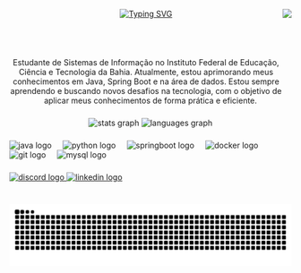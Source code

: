 <div align="center">
  
  <img align="right" height="150" src="https://i.imgflip.com/65efzo.gif"  />
 
  <a href="https://git.io/typing-svg"><img src="https://readme-typing-svg.herokuapp.com?font=Fira+Code&pause=1000&color=F719DF&width=435&lines=Ol%C3%A1%2C+meu+nome+%C3%A9+Clarisse!+%3C3" alt="Typing SVG" /></a>
  <a href="https://git.io/typing-svg">
  </a>
</div>


<img align="center" alt="" src="./src/header-gif.gif">

#
<p align="center">Estudante de Sistemas de Informação no Instituto Federal de Educação, Ciência e Tecnologia da Bahia. Atualmente, estou aprimorando meus conhecimentos em Java, Spring Boot e na área de dados.
Estou sempre aprendendo e buscando novos desafios na tecnologia, com o objetivo de aplicar meus conhecimentos de forma prática e eficiente.
  
###

<div align="center">
  <img src="https://github-readme-stats.vercel.app/api?username=clarissemilk&hide_title=false&hide_rank=false&show_icons=true&include_all_commits=true&count_private=true&disable_animations=false&theme=dracula&locale=en&hide_border=false" height="150" alt="stats graph"  />
  <img src="https://github-readme-stats.vercel.app/api/top-langs?username=clarissemilk&locale=en&hide_title=false&layout=compact&card_width=320&langs_count=5&theme=dracula&hide_border=false" height="150" alt="languages graph"  />
</div>

###

###

<div align="left">
  <img src="https://cdn.jsdelivr.net/gh/devicons/devicon/icons/java/java-original.svg" height="30" alt="java logo"  />
  <img width="12" />
<img src="https://cdn.jsdelivr.net/gh/devicons/devicon/icons/python/python-original.svg" height="30" alt="python logo"  />
  <img width="12" />
  <img src="https://cdn.jsdelivr.net/gh/devicons/devicon/icons/spring/spring-original.svg" height="30" alt="springboot logo"  />
  <img width="12" />
  <img src="https://cdn.jsdelivr.net/gh/devicons/devicon/icons/docker/docker-original.svg" height="30" alt="docker logo"  />
  <img width="12" />
  <img src="https://cdn.jsdelivr.net/gh/devicons/devicon/icons/git/git-original.svg" height="30" alt="git logo"  />
  <img width="12" />
  <img src="https://cdn.jsdelivr.net/gh/devicons/devicon/icons/mysql/mysql-original.svg" height="30" alt="mysql logo"  />
</div>

###

<div align="left">
  <a href="https://discord.com/users/clarissemilk" target="_blank">
    <img src="https://img.shields.io/static/v1?message=Discord&logo=discord&label=&color=7289DA&logoColor=white&labelColor=&style=for-the-badge" height="35" alt="discord logo" />
  </a>
  <a href="https://www.linkedin.com/in/clarisse-leite-150b87213/" target="_blank">
    <img src="https://img.shields.io/static/v1?message=LinkedIn&logo=linkedin&label=&color=0077B5&logoColor=white&labelColor=&style=for-the-badge" height="35" alt="linkedin logo" />
  </a>
</div>

###

<br clear="both">

  <source media="(prefers-color-scheme: dark)" srcset="https://raw.githubusercontent.com/clarissemilk/clarissemilk/output/github-contribution-grid-snake-dark.svg">
  <source media="(prefers-color-scheme: light)" srcset="https://raw.githubusercontent.com/clarissemilk/clarissemilk/output/github-contribution-grid-snake-dark.svg">
  <img align="center" alt="github contribution grid snake animation" src="https://raw.githubusercontent.com/clarissemilk/clarissemilk/output/github-contribution-grid-snake.svg">
</picture>


